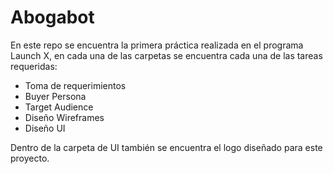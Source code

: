 # Abogabot

En este repo se encuentra la primera práctica realizada en el programa Launch X,
en cada una de las carpetas se encuentra cada una de las tareas requeridas:

* Toma de requerimientos
* Buyer Persona
* Target Audience
* Diseño Wireframes
* Diseño UI

Dentro de la carpeta de UI también se encuentra el logo diseñado para este proyecto. 

